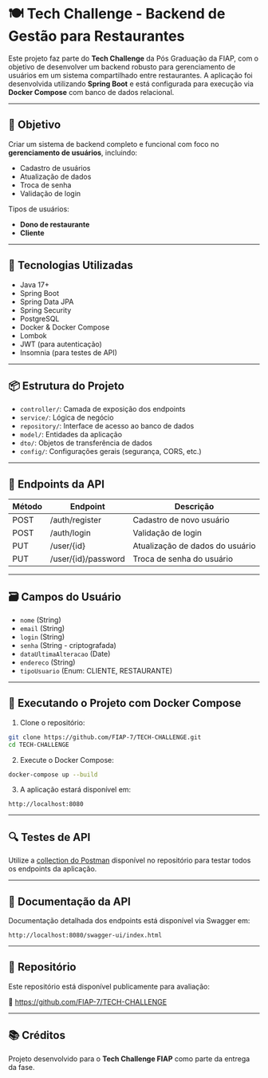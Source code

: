 # 🍽️ Tech Challenge - Backend de Gestão para Restaurantes

Este projeto faz parte do **Tech Challenge** da Pós Graduação da FIAP, com o objetivo de desenvolver um backend robusto para gerenciamento de usuários em um sistema compartilhado entre restaurantes. A aplicação foi desenvolvida utilizando **Spring Boot** e está configurada para execução via **Docker Compose** com banco de dados relacional.

---

## 📌 Objetivo

Criar um sistema de backend completo e funcional com foco no **gerenciamento de usuários**, incluindo:

- Cadastro de usuários
- Atualização de dados
- Troca de senha
- Validação de login

Tipos de usuários:
- **Dono de restaurante**
- **Cliente**

---

## 🧰 Tecnologias Utilizadas

- Java 17+
- Spring Boot
- Spring Data JPA
- Spring Security
- PostgreSQL
- Docker & Docker Compose
- Lombok
- JWT (para autenticação)
- Insomnia (para testes de API)

---

## 📦 Estrutura do Projeto

- `controller/`: Camada de exposição dos endpoints
- `service/`: Lógica de negócio
- `repository/`: Interface de acesso ao banco de dados
- `model/`: Entidades da aplicação
- `dto/`: Objetos de transferência de dados
- `config/`: Configurações gerais (segurança, CORS, etc.)

---

## 🧪 Endpoints da API

| Método | Endpoint          | Descrição                        |
|--------|-------------------|----------------------------------|
| POST   | /auth/register     | Cadastro de novo usuário         |
| POST   | /auth/login        | Validação de login               |
| PUT    | /user/{id}         | Atualização de dados do usuário |
| PUT    | /user/{id}/password| Troca de senha do usuário       |

---

## 🗃️ Campos do Usuário

- `nome` (String)
- `email` (String)
- `login` (String)
- `senha` (String - criptografada)
- `dataUltimaAlteracao` (Date)
- `endereco` (String)
- `tipoUsuario` (Enum: CLIENTE, RESTAURANTE)

---

## 🚀 Executando o Projeto com Docker Compose

1. Clone o repositório:
```bash
git clone https://github.com/FIAP-7/TECH-CHALLENGE.git
cd TECH-CHALLENGE
```

2. Execute o Docker Compose:
```bash
docker-compose up --build
```

3. A aplicação estará disponível em:
```
http://localhost:8080
```

---

## 🔍 Testes de API

Utilize a [collection do Postman](./postman_collection.json) disponível no repositório para testar todos os endpoints da aplicação.

---

## 🧾 Documentação da API

Documentação detalhada dos endpoints está disponível via Swagger em:
```
http://localhost:8080/swagger-ui/index.html
```

---

## 📁 Repositório

Este repositório está disponível publicamente para avaliação:

🔗 https://github.com/FIAP-7/TECH-CHALLENGE

---

## 📚 Créditos

Projeto desenvolvido para o **Tech Challenge FIAP** como parte da entrega da fase.

